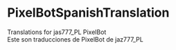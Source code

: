 # PixelBotSpanishTranslation
Translations for jas777_PL PixelBot<br>
Este son traducciones de PixelBot de jaz777_PL
